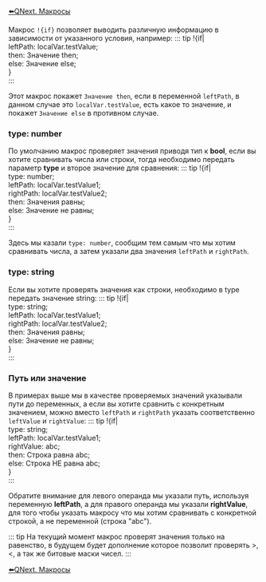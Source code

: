 
[⬅️QNext. Макросы](/docs-test/ph/QNext-Macroses-12-22)



Макрос `!{if}` позволяет выводить различную информацию в зависимости от указанного условия, например:
::: tip
!{if|<br>  leftPath: localVar.testValue;<br>  then: Значение then;<br>  else: Значение else;<br>}<br>
:::

Этот макрос покажет `Значение then`, если в переменной `leftPath`, в данном случае это `localVar.testValue`, есть какое то значение, и покажет `Значение else` в противном случае.
### type: number

По умолчанию макрос проверяет значения приводя тип к **bool**, если вы хотите сравнивать числа или строки, тогда необходимо передать параметр **type** и второе значение для сравнения:
::: tip
!{if|<br>  type: number;<br>  leftPath: localVar.testValue1;<br>  rightPath: localVar.testValue2; <br>  then: Значения равны;<br>  else: Значение не равны;<br>}<br>
:::

Здесь мы казали `type: number`, сообщим тем самым что мы хотим сравнивать числа, а затем указали два значения `leftPath` и `rightPath`.
### type: string

Если вы хотите проверять значения как строки, необходимо в type передать значение string:
::: tip
!{if|<br>  type: string;<br>  leftPath: localVar.testValue1;<br>  rightPath: localVar.testValue2; <br>  then: Значения равны;<br>  else: Значение не равны;<br>}<br>
:::


### Путь или значение

В примерах выше мы в качестве проверяемых значений указывали пути до переменных, а если вы хотите сравнить с конкретным значением, можно вместо `leftPath` и `rightPath` указать соответственно `leftValue` и `rightValue`:
::: tip
!{if|<br>  type: string;<br>  leftPath: localVar.testValue1;<br>  rightValue: abc; <br>  then: Строка равна abc;<br>  else: Строка НЕ равна abc;<br>}<br>
:::

Обратите внимание для левого операнда мы указали путь, используя переменную **leftPath**, а для правого операнда мы указали **rightValue**, для того чтобы указать макросу что мы хотим сравнивать с конкретной строкой, а не переменной (строка "abc").


::: tip
На текущий момент макрос проверят значения только на равенство, в будущем будет дополнение которое позволит проверять >, <, а так же битовые маски чисел. 
:::



[⬅️QNext. Макросы](/docs-test/ph/QNext-Macroses-12-22)